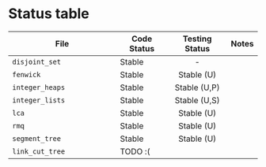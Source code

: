 # Status table

| File                        | Code Status  | Testing Status | Notes |
|-----------------------------|--------------|:--------------:|-------|
|`disjoint_set               `| Stable       | -              | |
|`fenwick                    `| Stable       | Stable (U)     | |
|`integer_heaps              `| Stable       | Stable (U,P)   | |
|`integer_lists              `| Stable       | Stable (U,S)   | |
|`lca                        `| Stable       | Stable (U)     | |
|`rmq                        `| Stable       | Stable (U)     | |
|`segment_tree               `| Stable       | Stable (U)     | |
|`link_cut_tree              `| TODO :(      |                | |

